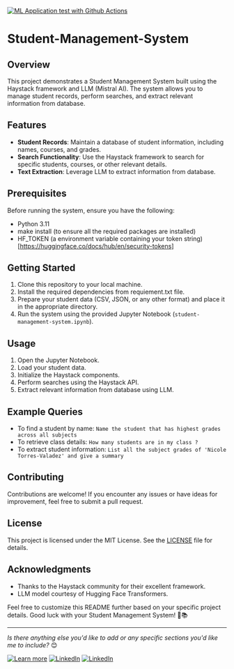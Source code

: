 [![ML Application test with Github Actions](https://github.com/TusharPatil-98/Student-Management-System/actions/workflows/main.yml/badge.svg)](https://github.com/TusharPatil-98/Student-Management-System/actions/workflows/main.yml)

# Student-Management-System

## Overview
This project demonstrates a Student Management System built using the Haystack framework and LLM (Mistral AI). The system allows you to manage student records, perform searches, and extract relevant information from database.

## Features
- **Student Records**: Maintain a database of student information, including names, courses, and grades.
- **Search Functionality**: Use the Haystack framework to search for specific students, courses, or other relevant details.
- **Text Extraction**: Leverage LLM to extract information from database.

## Prerequisites
Before running the system, ensure you have the following:
- Python 3.11
- make install (to ensure all the required packages are installed)
- HF_TOKEN (a environment variable containing your token string)[https://huggingface.co/docs/hub/en/security-tokens]

## Getting Started
1. Clone this repository to your local machine.
2. Install the required dependencies from requiement.txt file.
3. Prepare your student data (CSV, JSON, or any other format) and place it in the appropriate directory.
4. Run the system using the provided Jupyter Notebook (`student-management-system.ipynb`).

## Usage
1. Open the Jupyter Notebook.
2. Load your student data.
3. Initialize the Haystack components.
4. Perform searches using the Haystack API.
5. Extract relevant information from database using LLM.

## Example Queries
- To find a student by name: `Name the student that has highest grades across all subjects`
- To retrieve class details: `How many students are in my class ?`
- To extract student information: `List all the subject grades of 'Nicole Torres-Valadez' and give a summary`

## Contributing
Contributions are welcome! If you encounter any issues or have ideas for improvement, feel free to submit a pull request.

## License
This project is licensed under the MIT License. See the [LICENSE](LICENSE) file for details.

## Acknowledgments
- Thanks to the Haystack community for their excellent framework.
- LLM model courtesy of Hugging Face Transformers.

Feel free to customize this README further based on your specific project details. Good luck with your Student Management System! 🚀📚

---
*Is there anything else you'd like to add or any specific sections you'd like me to include?* 😊

[![Learn more](https://img.shields.io/badge/Learn_more-blue)](https://haystack.deepset.ai/tutorials)
[![LinkedIn](https://img.shields.io/badge/Connect_on_LinkedIn-blue)](https://www.linkedin.com/in/TusharPatil98/)
[![LinkedIn](https://img.shields.io/badge/My_Portfolio-blue)](https://www.linkedin.com/in/TusharPatil98/)
